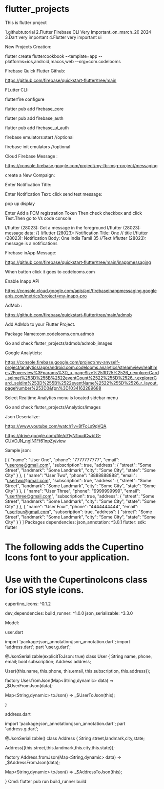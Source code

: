 # flutter_projects
This is flutter project 

1.githubtutorial
2.Flutter Firebase CLI Very Important_on_march_20 2024
3.Dart very important
4.Flutter very important ui

New Projects Creation:

flutter create fluttercookbook --template=app --platforms=ios,android,macos,web --org=com.codelooms

Firebase Quick Flutter Github:

https://github.com/firebase/quickstart-flutter/tree/main

FLutter CLI:

flutterfire  configure

flutter pub add firebase_core

 flutter pub add firebase_auth

flutter pub add firebase_ui_auth

firebase emulators:start //optional

firebase init emulators //optional



Cloud Firebase Message :


https://console.firebase.google.com/project/my-fb-msg-project/messaging

create a New Compaign:

Enter Notification Title:

Enter Notification Text:
click send test message:

pop up display

Enter Add a FCM registration Token
Then check checkbox and click Test.Then go to Vs code console


I/flutter (28023): Got a message in the foreground
I/flutter (28023): message data: {}
I/flutter (28023): Notification Title: One  // title
I/flutter (28023): Notification Body: One India Tamil 35 //Text 
I/flutter (28023): message is a notifications

Firebase inApp Message:

https://github.com/firebase/quickstart-flutter/tree/main/inappmessaging

When button click it goes to codelooms.com

Enable Inapp API

https://console.cloud.google.com/apis/api/firebaseinappmessaging.googleapis.com/metrics?project=my-inapp-pro

AdMob :

https://github.com/firebase/quickstart-flutter/tree/main/admob

Add AdMob to your Flutter Project.

Package Name:com.codelooms.com.admob

Go and check
flutter_projects/admob/admob_images


Google Analyticts:

https://console.firebase.google.com/project/my-anyself-project/analytics/app/android:com.codelooms.analytics/streamview/realtime~2Foverview%3Fparams%3D_u..pageSize%253D25%2526_r.explorerCard..selmet%253D%255B%2522eventCount%2522%255D%2526_r.explorerCard..seldim%253D%255B%2522eventName%2522%255D%2526_r..layout.pageNumber%253D0&fpn%3D1034162289688

Select Realtime Analytics menu is located sidebar menu

Go and check
flutter_projects/Analytics/images



Json Deserialize:  

https://www.youtube.com/watch?v=8fFoLs9qVQA

https://drive.google.com/file/d/1yN1budCwbtG-CUVOJN_nglN1Ff61npZy/view

Sample json:

[
    {
        "name": "User One",
        "phone": "7777777777",
        "email": "userone@gmail.com",
        "subscription": true,
        "address": {
            "street": "Some Street",
            "landmark": "Some Landmark",
            "city": "Some City",
            "state": "Some City"
        }
    },
    {
        "name": "User Two",
        "phone": "8888888888",
        "email": "usertwo@gmail.com",
        "subscription": true,
        "address": {
            "street": "Some Street",
            "landmark": "Some Landmark",
            "city": "Some City",
            "state": "Some City"
        }
    },
    {
        "name": "User Three",
        "phone": "9999999999",
        "email": "userthree@gmail.com",
        "subscription": true,
        "address": {
            "street": "Some Street",
            "landmark": "Some Landmark",
            "city": "Some City",
            "state": "Some City"
        }
    },
    {
        "name": "User Four",
        "phone": "4444444444",
        "email": "userfour@gmail.com",
        "subscription": true,
        "address": {
            "street": "Some Street",
            "landmark": "Some Landmark",
            "city": "Some City",
            "state": "Some City"
        }
    }
]
Packages
dependencies:
  json_annotation: ^3.0.1
  flutter:
    sdk: flutter

  # The following adds the Cupertino Icons font to your application.
  # Use with the CupertinoIcons class for iOS style icons.
  cupertino_icons: ^0.1.2

dev_dependencies:
  build_runner: ^1.0.0
  json_serializable: ^3.3.0

Model:

user.dart

import 'package:json_annotation/json_annotation.dart';
import 'address.dart';
part 'user.g.dart';

@JsonSerializable(explicitToJson: true)
class User {
  String name, phone, email;
  bool subscription;
  Address address;

  User({this.name, this.phone, this.email, this.subscription, this.address});

  factory User.fromJson(Map<String,dynamic> data) => _$UserFromJson(data);

  Map<String,dynamic> toJson() => _$UserToJson(this);

}

address.dart

import 'package:json_annotation/json_annotation.dart';
part 'address.g.dart';

@JsonSerializable()
class Address {
  String street,landmark,city,state;

  Address({this.street,this.landmark,this.city,this.state});

  factory Address.fromJson(Map<String,dynamic> data) => _$AddressFromJson(data);

  Map<String,dynamic> toJson() => _$AddressToJson(this);

}
Cmd:
flutter pub run build_runner build

